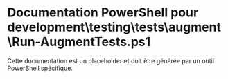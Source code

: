 # Documentation PowerShell pour development\testing\tests\augment\Run-AugmentTests.ps1

Cette documentation est un placeholder et doit être générée par un outil PowerShell spécifique.
